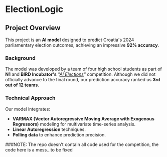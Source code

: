 # ElectionLogic


## Project Overview
This project is an **AI model** designed to predict Croatia's 2024 parliamentary election outcomes, achieving an impressive **92% accuracy**.

### Background
The model was developed by a team of four high school students as part of **N1** and **BIRD Incubator's** *"[AI Elections](https://n1info.hr/tag/ai-izbori/)"* competition. Although we did not officially advance to the final round, our prediction accuracy ranked us **3rd out of 12 teams**.

### Technical Approach
Our model integrates:
- **VARMAX (Vector Autoregressive Moving Average with Exogenous Regressors)** modeling for multivariate time-series analysis.
- **Linear Autoregression** techniques.
- **Polling data** to enhance prediction precision.

###NOTE: The repo doesn't contain all code used for the competition, the code here is a mess...to be fixed
